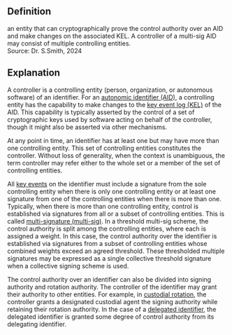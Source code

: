 ## Definition
an entity that can cryptographically prove the control authority over an AID and make changes on the associated KEL. A controller of a multi-sig AID may consist of multiple controlling entities.  
Source: Dr. S.Smith, 2024

## Explanation
A controller is a controlling entity (person, organization, or autonomous software) of an identifier. For an [autonomic identifier (AID)](autonomic-identifier), a controlling entity has the capability to make changes to the [key event log (KEL)](key-event-log) of the AID. This capability is typically asserted by the control of a set of cryptographic keys used by software acting on behalf of the controller, though it might also be asserted via other mechanisms.

At any point in time, an identifier has at least one but may have more than one controlling entity. This set of controlling entities constitutes the controller. Without loss of generality, when the context is unambiguous, the term controller may refer either to the whole set or a member of the set of controlling entities.

All [key events](key-event) on the identifier must include a signature from the sole controlling entity when there is only one controlling entity or at least one signature from one of the controlling entities when there is more than one. Typically, when there is more than one controlling entity, control is established via signatures from all or a subset of controlling entities. This is called [multi-signature (multi-sig)](multisig). In a threshold multi-sig scheme, the control authority is split among the controlling entities, where each is assigned a weight. In this case, the control authority over the identifier is established via signatures from a subset of controlling entities whose combined weights exceed an agreed threshold. These thresholded multiple signatures may be expressed as a single collective threshold signature when a collective signing scheme is used.

The control authority over an identifier can also be divided into signing authority and rotation authority. The controller of the identifier may grant their authority to other entities. For example, in [custodial rotation](custodial-rotation), the controller grants a designated custodial agent the signing authority while retaining their rotation authority. In the case of a [delegated identifier](delegated-identifier), the delegated identifier is granted some degree of control authority from its delegating identifier.